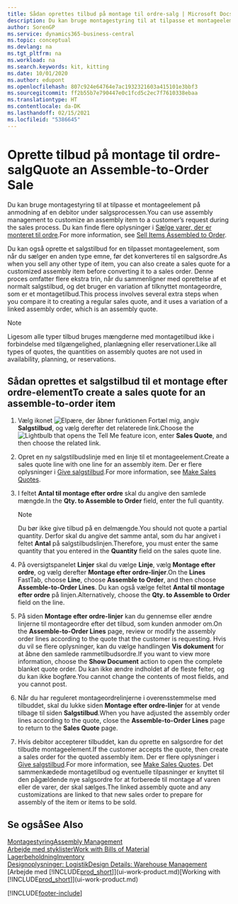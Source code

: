 ```yaml
---
title: Sådan oprettes tilbud på montage til ordre-salg | Microsoft Docs
description: Du kan bruge montagestyring til at tilpasse et montageelement på anmodning af en debitor under salgsprocessen.
author: SorenGP
ms.service: dynamics365-business-central
ms.topic: conceptual
ms.devlang: na
ms.tgt_pltfrm: na
ms.workload: na
ms.search.keywords: kit, kitting
ms.date: 10/01/2020
ms.author: edupont
ms.openlocfilehash: 807c924e64764e7ac1932321603a415101e3bbf3
ms.sourcegitcommit: ff2b55b7e790447e0c1fcd5c2ec7f7610338ebaa
ms.translationtype: HT
ms.contentlocale: da-DK
ms.lasthandoff: 02/15/2021
ms.locfileid: "5386645"
---
```

# <a name="quote-an-assemble-to-order-sale"></a><span data-ttu-id="cd72d-103">Oprette tilbud på montage til ordre-salg</span><span class="sxs-lookup"><span data-stu-id="cd72d-103">Quote an Assemble-to-Order Sale</span></span>
<span data-ttu-id="cd72d-104">Du kan bruge montagestyring til at tilpasse et montageelement på anmodning af en debitor under salgsprocessen.</span><span class="sxs-lookup"><span data-stu-id="cd72d-104">You can use assembly management to customize an assembly item to a customer’s request during the sales process.</span></span> <span data-ttu-id="cd72d-105">Du kan finde flere oplysninger i [Sælge varer, der er monteret til ordre](assembly-how-to-sell-items-assembled-to-order.md).</span><span class="sxs-lookup"><span data-stu-id="cd72d-105">For more information, see [Sell Items Assembled to Order](assembly-how-to-sell-items-assembled-to-order.md).</span></span>  

<span data-ttu-id="cd72d-106">Du kan også oprette et salgstilbud for en tilpasset montageelement, som når du sælger en anden type emne, før det konverteres til en salgsordre.</span><span class="sxs-lookup"><span data-stu-id="cd72d-106">As when you sell any other type of item, you can also create a sales quote for a customized assembly item before converting it to a sales order.</span></span> <span data-ttu-id="cd72d-107">Denne proces omfatter flere ekstra trin, når du sammenligner med oprettelse af et normalt salgstilbud, og det bruger en variation af tilknyttet montageordre, som er et montagetilbud.</span><span class="sxs-lookup"><span data-stu-id="cd72d-107">This process involves several extra steps when you compare it to creating a regular sales quote, and it uses a variation of a linked assembly order, which is an assembly quote.</span></span>

> [!NOTE]  
>  <span data-ttu-id="cd72d-108">Ligesom alle typer tilbud bruges mængderne med montagetilbud ikke i forbindelse med tilgængelighed, planlægning eller reservationer.</span><span class="sxs-lookup"><span data-stu-id="cd72d-108">Like all types of quotes, the quantities on assembly quotes are not used in availability, planning, or reservations.</span></span>  

## <a name="to-create-a-sales-quote-for-an-assemble-to-order-item"></a><span data-ttu-id="cd72d-109">Sådan oprettes et salgstilbud til et montage efter ordre-element</span><span class="sxs-lookup"><span data-stu-id="cd72d-109">To create a sales quote for an assemble-to-order item</span></span>  
1.  <span data-ttu-id="cd72d-110">Vælg ikonet ![Elpære, der åbner funktionen Fortæl mig](media/ui-search/search_small.png "Fortæl mig, hvad du vil foretage dig"), angiv **Salgstilbud**, og vælg derefter det relaterede link.</span><span class="sxs-lookup"><span data-stu-id="cd72d-110">Choose the ![Lightbulb that opens the Tell Me feature](media/ui-search/search_small.png "Tell me what you want to do") icon, enter **Sales Quote**, and then choose the related link.</span></span>  
2.  <span data-ttu-id="cd72d-111">Opret en ny salgstilbudslinje med en linje til et montageelement.</span><span class="sxs-lookup"><span data-stu-id="cd72d-111">Create a sales quote line with one line for an assembly item.</span></span> <span data-ttu-id="cd72d-112">Der er flere oplysninger i [Give salgstilbud](sales-how-make-offers.md).</span><span class="sxs-lookup"><span data-stu-id="cd72d-112">For more information, see [Make Sales Quotes](sales-how-make-offers.md).</span></span>  
3.  <span data-ttu-id="cd72d-113">I feltet **Antal til montage efter ordre** skal du angive den samlede mængde.</span><span class="sxs-lookup"><span data-stu-id="cd72d-113">In the **Qty. to Assemble to Order** field, enter the full quantity.</span></span>

    > [!NOTE]  
    >  <span data-ttu-id="cd72d-114">Du bør ikke give tilbud på en delmængde.</span><span class="sxs-lookup"><span data-stu-id="cd72d-114">You should not quote a partial quantity.</span></span> <span data-ttu-id="cd72d-115">Derfor skal du angive det samme antal, som du har angivet i feltet **Antal** på salgstilbudslinjen.</span><span class="sxs-lookup"><span data-stu-id="cd72d-115">Therefore, you must enter the same quantity that you entered in the **Quantity** field on the sales quote line.</span></span>  

4.  <span data-ttu-id="cd72d-116">På oversigtspanelet **Linjer** skal du vælge **Linje**, vælg **Montage efter ordre**, og vælg derefter **Montage efter ordre-linjer**.</span><span class="sxs-lookup"><span data-stu-id="cd72d-116">On the **Lines** FastTab, choose **Line**, choose **Assemble to Order**, and then choose **Assemble-to-Order Lines**.</span></span> <span data-ttu-id="cd72d-117">Du kan også vælge feltet **Antal til montage efter ordre** på linjen.</span><span class="sxs-lookup"><span data-stu-id="cd72d-117">Alternatively, choose the **Qty. to Assemble to Order** field on the line.</span></span>  
5.  <span data-ttu-id="cd72d-118">På siden **Montage efter ordre-linjer** kan du gennemse eller ændre linjerne til montageordre efter det tilbud, som kunden anmoder om.</span><span class="sxs-lookup"><span data-stu-id="cd72d-118">On the **Assemble-to-Order Lines** page, review or modify the assembly order lines according to the quote that the customer is requesting.</span></span> <span data-ttu-id="cd72d-119">Hvis du vil se flere oplysninger, kan du vælge handlingen **Vis dokument** for at åbne den samlede rammetilbudsordre.</span><span class="sxs-lookup"><span data-stu-id="cd72d-119">If you want to view more information, choose the **Show Document** action to open the complete blanket quote order.</span></span> <span data-ttu-id="cd72d-120">Du kan ikke ændre indholdet af de fleste felter, og du kan ikke bogføre.</span><span class="sxs-lookup"><span data-stu-id="cd72d-120">You cannot change the contents of most fields, and you cannot post.</span></span>  
6.  <span data-ttu-id="cd72d-121">Når du har reguleret montageordrelinjerne i overensstemmelse med tilbuddet, skal du lukke siden **Montage efter ordre-linjer** for at vende tilbage til siden **Salgstilbud**.</span><span class="sxs-lookup"><span data-stu-id="cd72d-121">When you have adjusted the assembly order lines according to the quote, close the **Assemble-to-Order Lines** page to return to the **Sales Quote** page.</span></span>  
7.  <span data-ttu-id="cd72d-122">Hvis debitor accepterer tilbuddet, kan du oprette en salgsordre for det tilbudte montageelement.</span><span class="sxs-lookup"><span data-stu-id="cd72d-122">If the customer accepts the quote, then create a sales order for the quoted assembly item.</span></span> <span data-ttu-id="cd72d-123">Der er flere oplysninger i [Give salgstilbud](sales-how-make-offers.md).</span><span class="sxs-lookup"><span data-stu-id="cd72d-123">For more information, see [Make Sales Quotes](sales-how-make-offers.md).</span></span> <span data-ttu-id="cd72d-124">Det sammenkædede montagetilbud og eventuelle tilpasninger er knyttet til den pågældende nye salgsordre for at forberede til montage af varen eller de varer, der skal sælges.</span><span class="sxs-lookup"><span data-stu-id="cd72d-124">The linked assembly quote and any customizations are linked to that new sales order to prepare for assembly of the item or items to be sold.</span></span>  

## <a name="see-also"></a><span data-ttu-id="cd72d-125">Se også</span><span class="sxs-lookup"><span data-stu-id="cd72d-125">See Also</span></span>  
[<span data-ttu-id="cd72d-126">Montagestyring</span><span class="sxs-lookup"><span data-stu-id="cd72d-126">Assembly Management</span></span>](assembly-assemble-items.md)  
[<span data-ttu-id="cd72d-127">Arbejde med styklister</span><span class="sxs-lookup"><span data-stu-id="cd72d-127">Work with Bills of Material</span></span>](inventory-how-work-BOMs.md)  
[<span data-ttu-id="cd72d-128">Lagerbeholdning</span><span class="sxs-lookup"><span data-stu-id="cd72d-128">Inventory</span></span>](inventory-manage-inventory.md)  
[<span data-ttu-id="cd72d-129">Designoplysninger: Logistik</span><span class="sxs-lookup"><span data-stu-id="cd72d-129">Design Details: Warehouse Management</span></span>](design-details-warehouse-management.md)  
<span data-ttu-id="cd72d-130">[Arbejde med [!INCLUDE[prod_short](includes/prod_short.md)]](ui-work-product.md)</span><span class="sxs-lookup"><span data-stu-id="cd72d-130">[Working with [!INCLUDE[prod_short](includes/prod_short.md)]](ui-work-product.md)</span></span>


[!INCLUDE[footer-include](includes/footer-banner.md)]